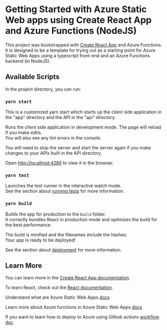 # Getting Started with Azure Static Web apps using Create React App and Azure Functions (NodeJS)

This project was bootstrapped with [Create React App](https://github.com/facebook/create-react-app) and Azure Functions. 
It is designed to be a template for trying out as a starting point for Azure Static Web Apps using a typescript front-end
and an Azure Functions backend (in NodeJS).

## Available Scripts

In the project directory, you can run:

### `yarn start`

This is a customized yarn start which starts up the client side application in the "app" directory and the 
API in the "api" directory.

Runs the client side application in development mode.
The page will reload if you make edits.\
You will also see any lint errors in the console.

You will need to stop the server and start the server again if you make changes to your APIs built in the API directory.

Open [http://localhost:4280](http://localhost:4280) to view it in the browser.

### `yarn test`

Launches the test runner in the interactive watch mode.\
See the section about [running tests](https://facebook.github.io/create-react-app/docs/running-tests) for more information.

### `yarn build`

Builds the app for production to the `build` folder.\
It correctly bundles React in production mode and optimizes the build for the best performance.

The build is minified and the filenames include the hashes.\
Your app is ready to be deployed!

See the section about [deployment](https://facebook.github.io/create-react-app/docs/deployment) for more information.

## Learn More

You can learn more in the [Create React App documentation](https://facebook.github.io/create-react-app/docs/getting-started).

To learn React, check out the [React documentation](https://reactjs.org/).

Understand what are Azure Static Web Apps [docs](https://docs.microsoft.com/en-us/azure/static-web-apps/overview)

Learn more about Azure functions in Azure Static Web Apps [docs](https://docs.microsoft.com/en-us/azure/static-web-apps/apis)

If you want to learn how to deploy to Azure using Github actions [workflow doc](https://docs.microsoft.com/en-us/azure/static-web-apps/github-actions-workflow)
